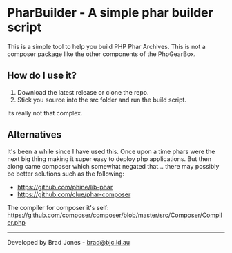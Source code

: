 PharBuilder - A simple phar builder script
================================================================================
This is a simple tool to help you build PHP Phar Archives.
This is not a composer package like the other components of the PhpGearBox.

How do I use it?
--------------------------------------------------------------------------------
1. Download the latest release or clone the repo.
2. Stick you source into the src folder and run the build script.

Its really not that complex.

Alternatives
--------------------------------------------------------------------------------
It's been a while since I have used this. Once upon a time phars were the next
big thing making it super easy to deploy php applications. But then along came
composer which somewhat negated that... there may possibly be better solutions
such as the following:

 - https://github.com/phine/lib-phar
 - https://github.com/clue/phar-composer

The compiler for composer it's self:
https://github.com/composer/composer/blob/master/src/Composer/Compiler.php

--------------------------------------------------------------------------------
Developed by Brad Jones - brad@bjc.id.au